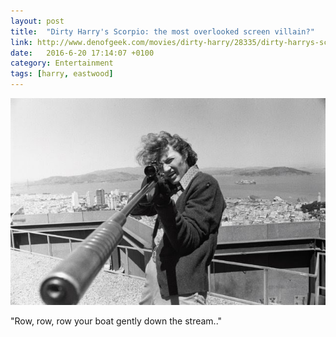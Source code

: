 ```yaml
---
layout: post
title:  "Dirty Harry's Scorpio: the most overlooked screen villain?"
link: http://www.denofgeek.com/movies/dirty-harry/28335/dirty-harrys-scorpio-the-most-overlooked-screen-villain
date:   2016-6-20 17:14:07 +0100
category: Entertainment
tags: [harry, eastwood]
---
```

<p><img src="/images/2017/8/scorpio.png" alt="Scorpio - Dirty Harry" class="image-single" /></p>

"Row, row, row your boat gently down the stream.."
